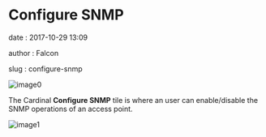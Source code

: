 Configure SNMP
==============

date
:   2017-10-29 13:09

author
:   Falcon

slug
:   configure-snmp

![image0](http://cardinal.mcclunetechnologies.net/wp-content/uploads/2017/10/img_59f6145e0c8bd.png)

The Cardinal **Configure SNMP** tile is where an user can enable/disable
the SNMP operations of an access point.

![image1](http://cardinal.mcclunetechnologies.net/wp-content/uploads/2017/10/img_59f614a47af90.png)
